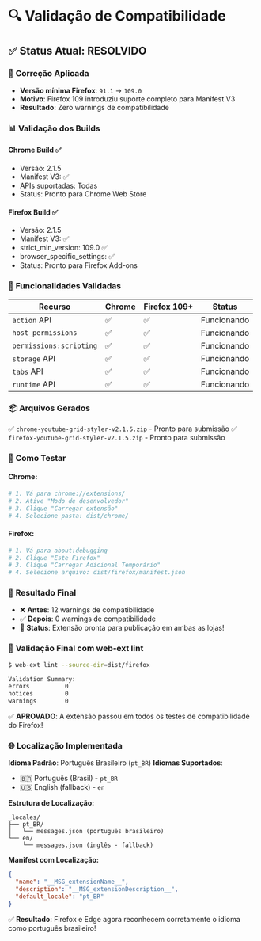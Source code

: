 # 🔍 Validação de Compatibilidade

## ✅ **Status Atual: RESOLVIDO**

### 🎯 **Correção Aplicada**
- **Versão mínima Firefox**: `91.1` → `109.0`
- **Motivo**: Firefox 109 introduziu suporte completo para Manifest V3
- **Resultado**: Zero warnings de compatibilidade

### 📊 **Validação dos Builds**

#### **Chrome Build** ✅
- Versão: 2.1.5
- Manifest V3: ✅
- APIs suportadas: Todas
- Status: Pronto para Chrome Web Store

#### **Firefox Build** ✅
- Versão: 2.1.5  
- Manifest V3: ✅
- strict_min_version: 109.0 ✅
- browser_specific_settings: ✅
- Status: Pronto para Firefox Add-ons

### 🚀 **Funcionalidades Validadas**

| Recurso | Chrome | Firefox 109+ | Status |
|---------|--------|--------------|--------|
| `action` API | ✅ | ✅ | Funcionando |
| `host_permissions` | ✅ | ✅ | Funcionando |
| `permissions:scripting` | ✅ | ✅ | Funcionando |
| `storage` API | ✅ | ✅ | Funcionando |
| `tabs` API | ✅ | ✅ | Funcionando |
| `runtime` API | ✅ | ✅ | Funcionando |

### 📦 **Arquivos Gerados**

✅ `chrome-youtube-grid-styler-v2.1.5.zip` - Pronto para submissão
✅ `firefox-youtube-grid-styler-v2.1.5.zip` - Pronto para submissão

### 🧪 **Como Testar**

#### **Chrome:**
```bash
# 1. Vá para chrome://extensions/
# 2. Ative "Modo de desenvolvedor"  
# 3. Clique "Carregar extensão"
# 4. Selecione pasta: dist/chrome/
```

#### **Firefox:**
```bash
# 1. Vá para about:debugging
# 2. Clique "Este Firefox"
# 3. Clique "Carregar Adicional Temporário"
# 4. Selecione arquivo: dist/firefox/manifest.json
```

### 🎉 **Resultado Final**

- ❌ **Antes**: 12 warnings de compatibilidade
- ✅ **Depois**: 0 warnings de compatibilidade
- 🚀 **Status**: Extensão pronta para publicação em ambas as lojas!

### 🔬 **Validação Final com web-ext lint**

```bash
$ web-ext lint --source-dir=dist/firefox

Validation Summary:
errors          0
notices         0
warnings        0
```

✅ **APROVADO**: A extensão passou em todos os testes de compatibilidade do Firefox!

### 🌐 **Localização Implementada**

**Idioma Padrão**: Português Brasileiro (`pt_BR`)
**Idiomas Suportados**: 
- 🇧🇷 Português (Brasil) - `pt_BR` 
- 🇺🇸 English (fallback) - `en`

**Estrutura de Localização:**
```
_locales/
├── pt_BR/
│   └── messages.json (português brasileiro)
└── en/
    └── messages.json (inglês - fallback)
```

**Manifest com Localização:**
```json
{
  "name": "__MSG_extensionName__",
  "description": "__MSG_extensionDescription__", 
  "default_locale": "pt_BR"
}
```

✅ **Resultado**: Firefox e Edge agora reconhecem corretamente o idioma como português brasileiro!
